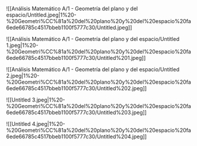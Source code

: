 ![[Análisis Matemático A/1 - Geometría del plano y del espacio/Untitled.jpeg|1%20-%20Geometri%CC%81a%20del%20plano%20y%20del%20espacio%20fa6ede66785c4517bbeb1100f5777c30/Untitled.jpeg]]

![[Análisis Matemático A/1 - Geometría del plano y del espacio/Untitled 1.jpeg|1%20-%20Geometri%CC%81a%20del%20plano%20y%20del%20espacio%20fa6ede66785c4517bbeb1100f5777c30/Untitled%201.jpeg]]

![[Análisis Matemático A/1 - Geometría del plano y del espacio/Untitled 2.jpeg|1%20-%20Geometri%CC%81a%20del%20plano%20y%20del%20espacio%20fa6ede66785c4517bbeb1100f5777c30/Untitled%202.jpeg]]

![[Untitled 3.jpeg|1%20-%20Geometri%CC%81a%20del%20plano%20y%20del%20espacio%20fa6ede66785c4517bbeb1100f5777c30/Untitled%203.jpeg]]

![[Untitled 4.jpeg|1%20-%20Geometri%CC%81a%20del%20plano%20y%20del%20espacio%20fa6ede66785c4517bbeb1100f5777c30/Untitled%204.jpeg]]
